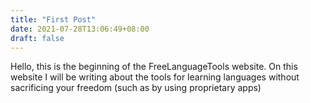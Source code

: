 ```yaml
---
title: "First Post"
date: 2021-07-28T13:06:49+08:00
draft: false
---
```

Hello, this is the beginning of the FreeLanguageTools website. On this website
I will be writing about the tools for learning languages without sacrificing
your freedom (such as by using proprietary apps)
